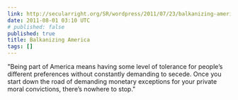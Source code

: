 ```yaml
---
link: http://secularright.org/SR/wordpress/2011/07/23/balkanizing-america/
date: 2011-08-01 03:10 UTC
# published: false
published: true
title: Balkanizing America
tags: []
---
```


"Being part of America means having some level of tolerance for people’s different preferences without constantly demanding to secede. Once you start down the road of demanding monetary exceptions for your private moral convictions, there’s nowhere to stop."
